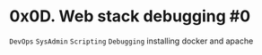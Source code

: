 # 0x0D. Web stack debugging #0
`DevOps` `SysAdmin` `Scripting` `Debugging`
installing docker and apache
